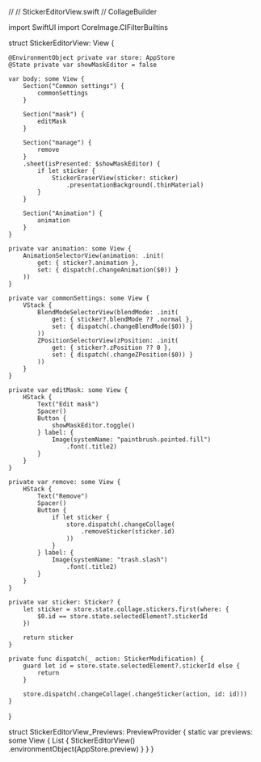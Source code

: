 //
//  StickerEditorView.swift
//  CollageBuilder


import SwiftUI
import CoreImage.CIFilterBuiltins

struct StickerEditorView: View {
    
    @EnvironmentObject private var store: AppStore
    @State private var showMaskEditor = false
    
    var body: some View {
        Section("Common settings") {
            commonSettings
        }
        
        Section("mask") {
            editMask
        }
        
        Section("manage") {
            remove
        }
        .sheet(isPresented: $showMaskEditor) {
            if let sticker {
                StickerEraserView(sticker: sticker)
                    .presentationBackground(.thinMaterial)
            }
        }
        
        Section("Animation") {
            animation
        }
    }
    
    private var animation: some View {
        AnimationSelectorView(animation: .init(
            get: { sticker?.animation },
            set: { dispatch(.changeAnimation($0)) }
        ))
    }
    
    private var commonSettings: some View {
        VStack {
            BlendModeSelectorView(blendMode: .init(
                get: { sticker?.blendMode ?? .normal },
                set: { dispatch(.changeBlendMode($0)) }
            ))
            ZPositionSelectorView(zPosition: .init(
                get: { sticker?.zPosition ?? 0 },
                set: { dispatch(.changeZPosition($0)) }
            ))
        }
    }
    
    private var editMask: some View {
        HStack {
            Text("Edit mask")
            Spacer()
            Button {
                showMaskEditor.toggle()
            } label: {
                Image(systemName: "paintbrush.pointed.fill")
                    .font(.title2)
            }
        }
    }
    
    private var remove: some View {
        HStack {
            Text("Remove")
            Spacer()
            Button {
                if let sticker {
                    store.dispatch(.changeCollage(
                        .removeSticker(sticker.id)
                    ))
                }
            } label: {
                Image(systemName: "trash.slash")
                    .font(.title2)
            }
        }
    }
    
    private var sticker: Sticker? {
        let sticker = store.state.collage.stickers.first(where: {
            $0.id == store.state.selectedElement?.stickerId
        })
        
        return sticker
    }
    
    private func dispatch(_ action: StickerModification) {
        guard let id = store.state.selectedElement?.stickerId else {
            return
        }
        
        store.dispatch(.changeCollage(.changeSticker(action, id: id)))
    }
    
}

struct StickerEditorView_Previews: PreviewProvider {
    static var previews: some View {
        List {
            StickerEditorView()
                .environmentObject(AppStore.preview)
        }
    }
}

